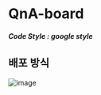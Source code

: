 # QnA-board

##### Code Style : google style


## 배포 방식

![image](https://user-images.githubusercontent.com/52908154/97844598-ae9a9700-1d2e-11eb-9862-95a2614028c4.png)
